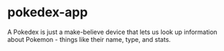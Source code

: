 # pokedex-app
A Pokedex is just a make-believe device that lets us look up information about Pokemon - things like their name, type, and stats.
